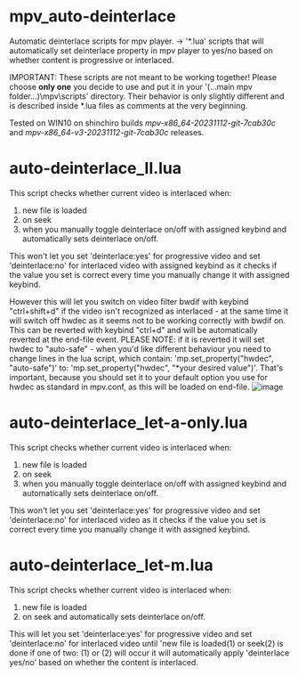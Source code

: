 # mpv_auto-deinterlace
Automatic deinterlace scripts for mpv player.
-> '*.lua' scripts that will automatically set deinterlace property in mpv player to yes/no based on whether content is progressive or interlaced.

IMPORTANT: These scripts are not meant to be working together!
Please choose **only one** you decide to use and put it in your '(...main mpv folder...)\mpv\scripts\' directory.
Their behavior is only slightly different and is described inside *.lua files as comments at the very beginning.

Tested on WIN10 on shinchiro builds _mpv-x86_64-20231112-git-7cab30c_ and _mpv-x86_64-v3-20231112-git-7cab30c_ releases.

# auto-deinterlace_II.lua
This script checks whether current video is interlaced when:
1. new file is loaded
2. on seek
3. when you manually toggle deinterlace on/off with assigned keybind
and automatically sets deinterlace on/off.

This won't let you set 'deinterlace:yes' for progressive video and
set 'deinterlace:no' for interlaced video with assigned keybind as it
checks if the value you set is correct every time you manually change it with assigned keybind.

However this will let you switch on video filter bwdif with keybind "ctrl+shift+d"
if the video isn't recognized as interlaced - at the same time it will switch off hwdec
as it seems not to be working correctly with bwdif on.
This can be reverted with keybind "ctrl+d" and will be automatically reverted at the end-file event.
PLEASE NOTE: if it is reverted it will set hwdec to "auto-safe" - when you'd like different behaviour
you need to change lines in the lua script, which contain: 'mp.set_property("hwdec", "auto-safe")' to:
'mp.set_property("hwdec", "*your desired value")'.
That's important, because you should set it to your default option you use for hwdec as standard in mpv.conf, as this will be loaded on end-file.
![image](https://github.com/szym0ne/mpv_auto-deinterlace/assets/150375668/bd69246c-71d8-41ea-9699-e19da513bf9d)

# auto-deinterlace_let-a-only.lua
This script checks whether current video is interlaced when:
1. new file is loaded
2. on seek
3. when you manually toggle deinterlace on/off with assigned keybind
and automatically sets deinterlace on/off.

This won't let you set 'deinterlace:yes' for progressive video and
set 'deinterlace:no' for interlaced video as it
checks if the value you set is correct every time you manually change it with assigned keybind.

# auto-deinterlace_let-m.lua
This script checks whether current video is interlaced when:
1. new file is loaded
2. on seek
and automatically sets deinterlace on/off.

This will let you set 'deinterlace:yes' for progressive video and
set 'deinterlace:no' for interlaced video until 'new file is loaded(1) or seek(2) is done
if one of two: (1) or (2) will occur it will automatically apply 'deinterlace yes/no'
based on whether the content is interlaced.
